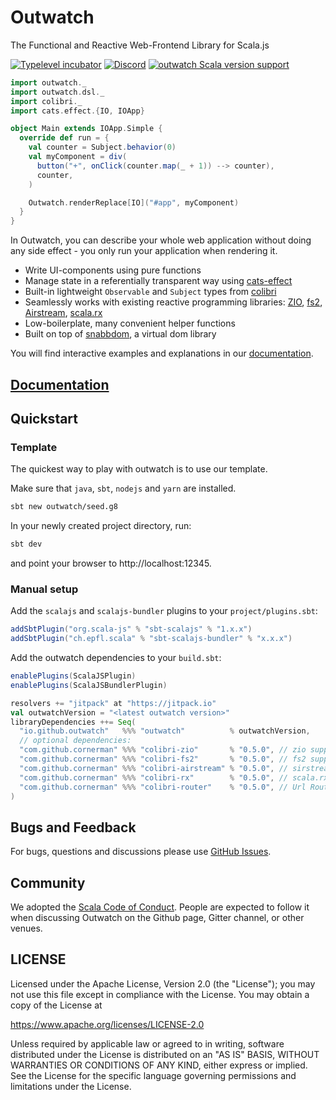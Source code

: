 # Outwatch
The Functional and Reactive Web-Frontend Library for Scala.js

[![Typelevel incubator](https://img.shields.io/badge/typelevel-incubator-F51C2B.svg)](http://typelevel.org)
[![Discord](https://img.shields.io/discord/632277896739946517.svg?label=&logo=discord&logoColor=ffffff&color=404244&labelColor=6A7EC2)](https://discord.gg/9V8FZTVZ9R)
[![outwatch Scala version support](https://index.scala-lang.org/outwatch/outwatch/outwatch/latest-by-scala-version.svg?platform=sjs1)](https://index.scala-lang.org/outwatch/outwatch/outwatch)


```scala
import outwatch._
import outwatch.dsl._
import colibri._
import cats.effect.{IO, IOApp}

object Main extends IOApp.Simple {
  override def run = {
    val counter = Subject.behavior(0)
    val myComponent = div(
      button("+", onClick(counter.map(_ + 1)) --> counter),
      counter,
    )

    Outwatch.renderReplace[IO]("#app", myComponent)
  }
}
```
In Outwatch, you can describe your whole web application without doing any side effect - you only run your application when rendering it.

* Write UI-components using pure functions
* Manage state in a referentially transparent way using [cats-effect](https://github.com/typelevel/cats-effect)
* Built-in lightweight `Observable` and `Subject` types from [colibri](http://github.com/cornerman/colibri)
* Seamlessly works with existing reactive programming libraries: [ZIO](https://github.com/zio/zio), [fs2](https://github.com/typelevel/fs2), [Airstream](https://github.com/raquo/airstream), [scala.rx](https://github.com/lihaoyi/scala.rx)
* Low-boilerplate, many convenient helper functions
* Built on top of [snabbdom](https://github.com/snabbdom/snabbdom), a virtual dom library

You will find interactive examples and explanations in our [documentation](https://outwatch.github.io/docs/readme.html).

## [Documentation](https://outwatch.github.io/docs/readme.html)

## Quickstart

### Template

The quickest way to play with outwatch is to use our template.

Make sure that `java`, `sbt`, `nodejs` and `yarn` are installed.

```bash
sbt new outwatch/seed.g8
```

In your newly created project directory, run:

```bash
sbt dev
```

and point your browser to http://localhost:12345.

### Manual setup

Add the `scalajs` and `scalajs-bundler` plugins to your `project/plugins.sbt`:
```scala
addSbtPlugin("org.scala-js" % "sbt-scalajs" % "1.x.x")
addSbtPlugin("ch.epfl.scala" % "sbt-scalajs-bundler" % "x.x.x")
```

Add the outwatch dependencies to your `build.sbt`:
```scala
enablePlugins(ScalaJSPlugin)
enablePlugins(ScalaJSBundlerPlugin)

resolvers += "jitpack" at "https://jitpack.io"
val outwatchVersion = "<latest outwatch version>"
libraryDependencies ++= Seq(
  "io.github.outwatch"   %%% "outwatch"          % outwatchVersion,
  // optional dependencies:
  "com.github.cornerman" %%% "colibri-zio"       % "0.5.0", // zio support
  "com.github.cornerman" %%% "colibri-fs2"       % "0.5.0", // fs2 support
  "com.github.cornerman" %%% "colibri-airstream" % "0.5.0", // sirstream support
  "com.github.cornerman" %%% "colibri-rx"        % "0.5.0", // scala.rx support
  "com.github.cornerman" %%% "colibri-router"    % "0.5.0", // Url Router support
)

```

## Bugs and Feedback
For bugs, questions and discussions please use [GitHub Issues](https://github.com/outwatch/outwatch/issues).


## Community
We adopted the [Scala Code of Conduct](https://www.scala-lang.org/conduct/). People are expected to follow it when discussing Outwatch on the Github page, Gitter channel, or other venues.

## LICENSE

Licensed under the Apache License, Version 2.0 (the "License");
you may not use this file except in compliance with the License.
You may obtain a copy of the License at

<https://www.apache.org/licenses/LICENSE-2.0>

Unless required by applicable law or agreed to in writing, software
distributed under the License is distributed on an "AS IS" BASIS,
WITHOUT WARRANTIES OR CONDITIONS OF ANY KIND, either express or implied.
See the License for the specific language governing permissions and
limitations under the License.
